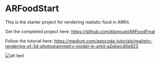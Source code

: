 # ARFoodStart

This is the starter project for rendering realistic food in ARKit.

Get the completed project here: https://github.com/kkorouei/ARFoodFinal 

Follow the tutorial here: https://medium.com/appcoda-tutorials/realistic-rendering-of-3d-photogrammetry-model-in-arkit-a2ebec48e923

![alt text](https://i.imgur.com/bvQiol5.jpg)
